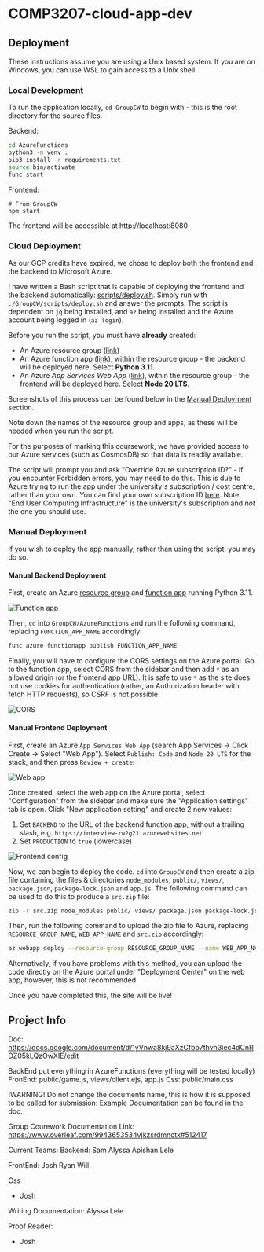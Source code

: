 # COMP3207-cloud-app-dev

## Deployment
These instructions assume you are using a Unix based system. If you are on Windows, you can use WSL to gain access to a Unix shell.

### Local Development
To run the application locally, `cd GroupCW` to begin with - this is the root directory for the source files.

Backend:
```bash
cd AzureFunctions
python3 -m venv .
pip3 install -r requirements.txt
source bin/activate
func start
```

Frontend:
```
# From GroupCW
npm start
```

The frontend will be accessible at http://localhost:8080

### Cloud Deployment
As our GCP credits have expired, we chose to deploy both the frontend and the backend to Microsoft Azure.

I have written a Bash script that is capable of deploying the frontend and the backend automatically: [scripts/deploy.sh](GroupCW/scripts/deploy.sh). Simply run with `./GroupCW/scripts/deploy.sh` and answer the prompts. The script is dependent on `jq` being installed, and `az` being installed and the Azure account being logged in (`az login`).

Before you run the script, you must have **already** created:
- An Azure resource group ([link](https://portal.azure.com/#view/HubsExtension/BrowseResourceGroups))
- An Azure function app ([link](https://portal.azure.com/#create/Microsoft.FunctionApp)), within the resource group - the backend will be deployed here. Select **Python 3.11**.
- An Azure *App Services Web App* ([link](https://portal.azure.com/#create/Microsoft.WebSite)), within the resource group - the frontend will be deployed here. Select **Node 20 LTS**.

Screenshots of this process can be found below in the [Manual Deployment](#manual-deployment) section.

Note down the names of the resource group and apps, as these will be needed when you run the script.

For the purposes of marking this coursework, we have provided access to our Azure services (such as CosmosDB) so that data is readily available.

The script will prompt you and ask "Override Azure subscription ID?" - if you encounter Forbidden errors, you may need to do this. This is due to Azure trying to run the app under the university's subscription / cost centre, rather than your own. You can find your own subscription ID [here](https://portal.azure.com/#view/Microsoft_Azure_Billing/SubscriptionsBladeV2). Note "End User Computing Infrastructure" is the university's subscription and *not* the one you should use.

### Manual Deployment
If you wish to deploy the app manually, rather than using the script, you may do so.

#### Manual Backend Deployment
First, create an Azure [resource group](https://portal.azure.com/#view/HubsExtension/BrowseResourceGroups) and [function app](https://portal.azure.com/#create/Microsoft.FunctionApp) running Python 3.11.

![Function app](docs/images/functionapp.jpg)

Then, `cd` into `GroupCW/AzureFunctions` and run the following command, replacing `FUNCTION_APP_NAME` accordingly:

```bash
func azure functionapp publish FUNCTION_APP_NAME
```

Finally, you will have to configure the CORS settings on the Azure portal. Go to the function app, select CORS from the sidebar and then add `*` as an allowed origin (or the frontend app URL). It is safe to use `*` as the site does not use cookies for authentication (rather, an Authorization header with fetch HTTP requests), so CSRF is not possible.

![CORS](docs/images/cors.jpg)

#### Manual Frontend Deployment
First, create an Azure `App Services Web App` (search App Services -> Click Create -> Select "Web App"). Select `Publish: Code` and `Node 20 LTS` for the stack, and then press `Review + create`:

![Web app](docs/images/webapp.jpg)

Once created, select the web app on the Azure portal, select "Configuration" from the sidebar and make sure the "Application settings" tab is open. Click "New application setting" and create 2 new values:

1. Set `BACKEND` to the URL of the backend function app, without a trailing slash, e.g. `https://interview-rw2g21.azurewebsites.net`
2. Set `PRODUCTION` to `true` (lowercase)

![Frontend config](docs/images/frontendconfig.jpg)

Now, we can begin to deploy the code. `cd` into `GroupCW` and then create a zip file containing the files & directories `node_modules`, `public/`, `views/`, `package.json`, `package-lock.json` and `app.js`. The following command can be used to do this to produce a `src.zip` file:

```bash
zip -r src.zip node_modules public/ views/ package.json package-lock.json app.js
```

Then, run the following command to upload the zip file to Azure, replacing `RESOURCE_GROUP_NAME`, `WEB_APP_NAME` and `src.zip` accordingly:
```bash
az webapp deploy --resource-group RESOURCE_GROUP_NAME --name WEB_APP_NAME --src-path src.zip --type zip
```

Alternatively, if you have problems with this method, you can upload the code directly on the Azure portal under "Deployment Center" on the web app, however, this is not recommended.

Once you have completed this, the site will be live!

## Project Info

Doc: https://docs.google.com/document/d/1yVnwa8kj9aXzCfbb7thvh3iec4dCnRDZ05kLQzOwXIE/edit


BackEnd put everything in AzureFunctions (everything will be tested locally)
FronEnd: public/game.js, views/client.ejs, app.js
Css: public/main.css

!WARNING!
Do not change the documents name, this is how it is supposed to be called for submission:
Example Documentation can be found in the doc.

Group Courework Documentation Link: https://www.overleaf.com/9943653534vjkzsrdmnctx#512417


Current Teams:
Backend:
Sam
Alyssa
Apishan
Lele

FrontEnd:
Josh
Ryan
Will

Css
- Josh

Writing Documentation:
Alyssa
Lele

Proof Reader:
- Josh